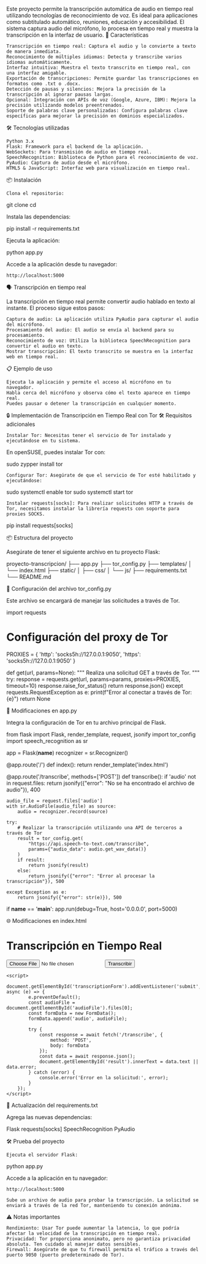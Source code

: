 Este proyecto permite la transcripción automática de audio en tiempo real utilizando tecnologías de reconocimiento de voz. Es ideal para aplicaciones como subtitulado automático, reuniones, educación y accesibilidad. El sistema captura audio del micrófono, lo procesa en tiempo real y muestra la transcripción en la interfaz de usuario.
🚀 Características

    Transcripción en tiempo real: Captura el audio y lo convierte a texto de manera inmediata.
    Reconocimiento de múltiples idiomas: Detecta y transcribe varios idiomas automáticamente.
    Interfaz intuitiva: Muestra el texto transcrito en tiempo real, con una interfaz amigable.
    Exportación de transcripciones: Permite guardar las transcripciones en formatos como .txt o .docx.
    Detección de pausas y silencios: Mejora la precisión de la transcripción al ignorar pausas largas.
    Opcional: Integración con APIs de voz (Google, Azure, IBM): Mejora la precisión utilizando modelos preentrenados.
    Soporte de palabras clave personalizadas: Configura palabras clave específicas para mejorar la precisión en dominios especializados.

🛠️ Tecnologías utilizadas

    Python 3.x
    Flask: Framework para el backend de la aplicación.
    WebSockets: Para transmisión de audio en tiempo real.
    SpeechRecognition: Biblioteca de Python para el reconocimiento de voz.
    PyAudio: Captura de audio desde el micrófono.
    HTML5 & JavaScript: Interfaz web para visualización en tiempo real.

📦 Instalación

    Clona el repositorio:

git clone 
cd 

Instala las dependencias:

pip install -r requirements.txt

Ejecuta la aplicación:

python app.py

Accede a la aplicación desde tu navegador:

    http://localhost:5000

🗣️ Transcripción en tiempo real

La transcripción en tiempo real permite convertir audio hablado en texto al instante. El proceso sigue estos pasos:

    Captura de audio: La aplicación utiliza PyAudio para capturar el audio del micrófono.
    Procesamiento del audio: El audio se envía al backend para su procesamiento.
    Reconocimiento de voz: Utiliza la biblioteca SpeechRecognition para convertir el audio en texto.
    Mostrar transcripción: El texto transcrito se muestra en la interfaz web en tiempo real.

📋 Ejemplo de uso

    Ejecuta la aplicación y permite el acceso al micrófono en tu navegador.
    Habla cerca del micrófono y observa cómo el texto aparece en tiempo real.
    Puedes pausar o detener la transcripción en cualquier momento.



🔒 Implementación de Transcripción en Tiempo Real con Tor
🛠️ Requisitos adicionales

    Instalar Tor: Necesitas tener el servicio de Tor instalado y ejecutándose en tu sistema.

En openSUSE, puedes instalar Tor con:

sudo zypper install tor

    Configurar Tor: Asegúrate de que el servicio de Tor esté habilitado y ejecutándose:

sudo systemctl enable tor
sudo systemctl start tor

    Instalar requests[socks]: Para realizar solicitudes HTTP a través de Tor, necesitamos instalar la librería requests con soporte para proxies SOCKS.

pip install requests[socks]

📦 Estructura del proyecto

Asegúrate de tener el siguiente archivo en tu proyecto Flask:

proyecto-transcripcion/
├── app.py
├── tor_config.py
├── templates/
│   └── index.html
├── static/
│   ├── css/
│   └── js/
├── requirements.txt
└── README.md

🔧 Configuración del archivo tor_config.py

Este archivo se encargará de manejar las solicitudes a través de Tor.

import requests

# Configuración del proxy de Tor
PROXIES = {
    'http': 'socks5h://127.0.0.1:9050',
    'https': 'socks5h://127.0.0.1:9050'
}

def get(url, params=None):
    """
    Realiza una solicitud GET a través de Tor.
    """
    try:
        response = requests.get(url, params=params, proxies=PROXIES, timeout=10)
        response.raise_for_status()
        return response.json()
    except requests.RequestException as e:
        print(f"Error al conectar a través de Tor: {e}")
        return None

📝 Modificaciones en app.py

Integra la configuración de Tor en tu archivo principal de Flask.

from flask import Flask, render_template, request, jsonify
import tor_config
import speech_recognition as sr

app = Flask(__name__)
recognizer = sr.Recognizer()

@app.route('/')
def index():
    return render_template('index.html')

@app.route('/transcribe', methods=['POST'])
def transcribe():
    if 'audio' not in request.files:
        return jsonify({"error": "No se ha encontrado el archivo de audio"}), 400

    audio_file = request.files['audio']
    with sr.AudioFile(audio_file) as source:
        audio = recognizer.record(source)

    try:
        # Realizar la transcripción utilizando una API de terceros a través de Tor
        result = tor_config.get(
            "https://api.speech-to-text.com/transcribe",
            params={"audio_data": audio.get_wav_data()}
        )
        if result:
            return jsonify(result)
        else:
            return jsonify({"error": "Error al procesar la transcripción"}), 500

    except Exception as e:
        return jsonify({"error": str(e)}), 500

if __name__ == '__main__':
    app.run(debug=True, host='0.0.0.0', port=5000)

🌐 Modificaciones en index.html

<!DOCTYPE html>
<html lang="es">
<head>
    <meta charset="UTF-8">
    <meta name="viewport" content="width=device-width, initial-scale=1.0">
    <title>Transcripción en Tiempo Real con Tor</title>
</head>
<body>
    <h1>Transcripción en Tiempo Real</h1>
    <form id="transcriptionForm">
        <input type="file" id="audioFile" accept="audio/*" required>
        <button type="submit">Transcribir</button>
    </form>
    <div id="result"></div>

    <script>
        document.getElementById('transcriptionForm').addEventListener('submit', async (e) => {
            e.preventDefault();
            const audioFile = document.getElementById('audioFile').files[0];
            const formData = new FormData();
            formData.append('audio', audioFile);

            try {
                const response = await fetch('/transcribe', {
                    method: 'POST',
                    body: formData
                });
                const data = await response.json();
                document.getElementById('result').innerText = data.text || data.error;
            } catch (error) {
                console.error('Error en la solicitud:', error);
            }
        });
    </script>
</body>
</html>

📄 Actualización del requirements.txt

Agrega las nuevas dependencias:

Flask
requests[socks]
SpeechRecognition
PyAudio

🛠️ Prueba del proyecto

    Ejecuta el servidor Flask:

python app.py

Accede a la aplicación en tu navegador:

    http://localhost:5000

    Sube un archivo de audio para probar la transcripción. La solicitud se enviará a través de la red Tor, manteniendo tu conexión anónima.

⚠️ Notas importantes

    Rendimiento: Usar Tor puede aumentar la latencia, lo que podría afectar la velocidad de la transcripción en tiempo real.
    Privacidad: Tor proporciona anonimato, pero no garantiza privacidad absoluta. Ten cuidado al manejar datos sensibles.
    Firewall: Asegúrate de que tu firewall permita el tráfico a través del puerto 9050 (puerto predeterminado de Tor).


